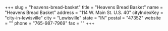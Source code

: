 +++
slug = "heavens-bread-basket"
title = "Heavens Bread Basket"
name = "Heavens Bread Basket"
address = "114 W. Main St. U.S. 40"
cityIndexKey = "city-in-lewisville"
city = "Lewisville"
state = "IN"
postal = "47352"
website = ""
phone = "765-987-7969"
fax = ""
+++
